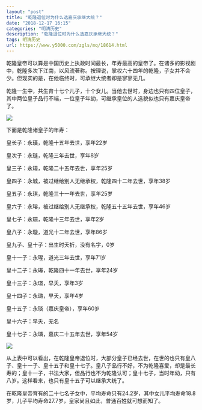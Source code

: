 ```yaml
---
layout: "post"
title: "乾隆退位时为什么选嘉庆承继大统？"
date: "2018-12-17 16:15"
categories: "明清历史"
description: "乾隆退位时为什么选嘉庆承继大统？"
tags: 明清历史
url: https://www.y5000.com/zgls/mq/18614.html
---
```






乾隆皇帝可以算是中国历史上执政时间最长，年寿最高的皇帝了。在诸多的影视剧中，乾隆多次下江南，以风流著称。按理说，掌权六十四年的乾隆，子女并不会少。但现实的是，在他临终时，可承继大统者却是寥寥无几。

乾隆一生中，共生育十七个儿子，十个女儿。当他去世时，身边也只有四位皇子，其中两位皇子品行不端，一位皇子年幼，可继承皇位的人选貌似也只有嘉庆皇帝了。

![](https://img.y5000.com/uploads/allimg/170405/1K0503T7-0.jpg)

下面是乾隆诸皇子的年寿：

皇长子：永璜，乾隆十五年去世，享年22岁

皇次子：永琏，乾隆三年去世，享年8岁

皇三子：永璋，乾隆二十五年去世，享年25岁

皇四子：永城，被过继给别人无继承权，乾隆四十二年去世，享年38岁

皇五子：永琪，乾隆三十一年去世，享年25岁

皇六子：永瑢，被过继给别人无继承权，乾隆五十五年去世，享年46岁

皇七子：永琮，乾隆十三年去世，享年2岁

皇八子：永璇，道光十二年去世，享年86岁

皇九子、皇十子：出生时夭折，没有名字，0岁

皇十一子：永瑆，道光三年去世，享年71岁

皇十二子：永璂，乾隆四十一年去世，享年24岁

皇十三子：永璟，早夭，享年3岁

皇十四子：永璐，早夭，享年4岁

皇十五子：永琰（嘉庆皇帝），享年60岁

皇十六子：早夭，无名

皇十七子：永璘，嘉庆二十五年去世，享年54岁

![](https://img.y5000.com/uploads/allimg/170405/1K050E26-1.jpg)

从上表中可以看出，在乾隆皇帝退位时，大部分皇子已经去世，在世的也只有皇八子、皇十一子、皇十五子和皇十七子。皇八子品行不好，不为乾隆喜爱，却是最长寿的；皇十一子，书法大家，但品行也不为乾隆认可；皇十七子，当时年幼，只有八岁。这样看来，也只有皇十五子可以继承大统了。

在乾隆皇帝育有的二十七名子女中，平均寿命只有24.2岁，其中女儿平均寿命18.8岁，儿子平均寿命27.7岁，皇家尚且如此，普通百姓就可想而知了。
